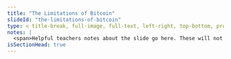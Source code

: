 ```yaml
--- 
title: "The Limitations of Bitcoin"
slideId: "the-limitations-of-bitcoin"
type: < title-break, full-image, full-text, left-right, top-bottom, prompt-question, or video >
notes: |
  <span>Helpful teachers notes about the slide go here. These will not be visible to anyone but instructors!</span>
isSectionHead: true
---
```

